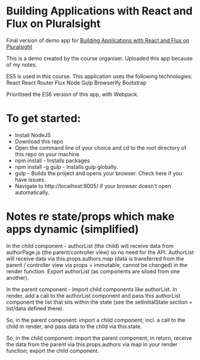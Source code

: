 # Building Applications with React and Flux on Pluralsight
Final version of demo app for [Building Applications with React and Flux on Pluralsight](https://app.pluralsight.com/library/courses/react-flux-building-applications/table-of-contents) 

This is a demo created by the course organiser. Uploaded this app because of my notes.

ES5 is used in this course. This application uses the following technologies:
React
React Router
Flux
Node
Gulp
Browserify
Bootstrap

Prioritised the ES6 version of this app, with Webpack.

# To get started:

- Install NodeJS
- Download this repo
- Open the command line of your choice and cd to the root directory of this repo on your machine
- npm install - Installs packages
- npm install -g gulp - Installs gulp globally.
- gulp - Builds the project and opens your browser. Check here if you have issues.
- Navigate to http://localhost:9005/ if your browser doesn't open automatically.

# Notes re state/props which make apps dynamic (simplified)

In the child component - authorList (the child) will receive data from authorPage.js (the parent/controller view) so no need for the API. AuthorList will receive data via this.props.authors.map (data is transferred from the parent / controller view via props = immutable, cannot be changed) in the render function. Export authorList (as components are siloed from one another).

In the parent component - Import child components like authorList. In render, add a call to the authorList component and pass this authorList component the list that sits within the state (see the setInitialState section = list/data defined there).

So, in the parent component: import a child component; incl. a call to the child in render, and pass data to the child via this.state.

So, in the child component: import the parent component; in return, receive the data from the parent via this.props.authors via map in your render function; export the child component.
